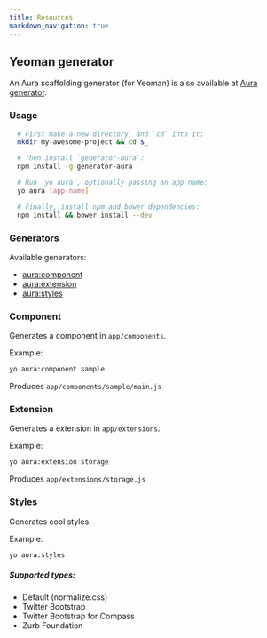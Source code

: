 ```yaml
---
title: Resources
markdown_navigation: true
---
```


## Yeoman generator

An Aura scaffolding generator (for Yeoman) is also available at [Aura generator](https://github.com/dotCypress/generator-aura).

### Usage

```bash
  # First make a new directory, and `cd` into it:
  mkdir my-awesome-project && cd $_

  # Then install `generator-aura`:
  npm install -g generator-aura

  # Run `yo aura`, optionally passing an app name:
  yo aura [app-name]

  # Finally, install npm and bower dependencies:
  npm install && bower install --dev
```

### Generators

Available generators:

* [aura:component](#component)
* [aura:extension](#extension)
* [aura:styles](#styles)

### Component
Generates a component in `app/components`.

Example:

```bash
yo aura:component sample
```

Produces `app/components/sample/main.js`

### Extension
Generates a extension in `app/extensions`.

Example:
```bash
yo aura:extension storage
```

Produces `app/extensions/storage.js`

### Styles
Generates cool styles.

Example:
```bash
yo aura:styles
```

##### Supported types:

* Default (normalize.css)
* Twitter Bootstrap
* Twitter Bootstrap for Compass
* Zurb Foundation